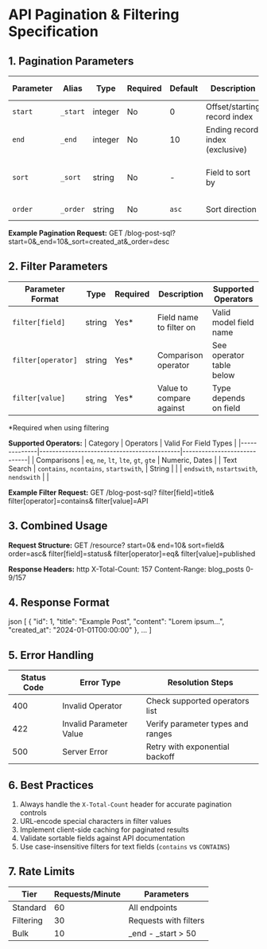 # API Pagination & Filtering Specification

## 1. Pagination Parameters
| Parameter | Alias      | Type    | Required | Default | Description                          | Validation Rules         |
|-----------|------------|---------|----------|---------|--------------------------------------|--------------------------|
| `start`   | `_start`   | integer | No       | 0       | Offset/starting record index        | ≥ 0                      |
| `end`     | `_end`     | integer | No       | 10      | Ending record index (exclusive)      | > start, ≤ start + 100   |
| `sort`    | `_sort`    | string  | No       | -       | Field to sort by                     | Valid model field name   |
| `order`   | `_order`   | string  | No       | `asc`   | Sort direction                       | `asc` or `desc`          |

**Example Pagination Request:**
GET /blog-post-sql?start=0&_end=10&_sort=created_at&_order=desc


## 2. Filter Parameters
| Parameter Format         | Type   | Required | Description                              | Supported Operators                          |
|--------------------------|--------|----------|------------------------------------------|---------------------------------------------|
| `filter[field]`          | string | Yes*     | Field name to filter on                 | Valid model field name                      |
| `filter[operator]`       | string | Yes*     | Comparison operator                      | See operator table below                    |
| `filter[value]`          | string | Yes*     | Value to compare against                 | Type depends on field                       |

*Required when using filtering

**Supported Operators:**
| Category     | Operators                                  | Valid For Field Types       |
|--------------|--------------------------------------------|-----------------------------|
| Comparisons  | `eq`, `ne`, `lt`, `lte`, `gt`, `gte`      | Numeric, Dates              |
| Text Search  | `contains`, `ncontains`, `startswith`,    | String                      |
|              | `endswith`, `nstartswith`, `nendswith`     |                             |

**Example Filter Request:**
GET /blog-post-sql?
filter[field]=title&
filter[operator]=contains&
filter[value]=API


## 3. Combined Usage
**Request Structure:**
GET /resource?
start=0&
end=10&
sort=field&
order=asc&
filter[field]=status&
filter[operator]=eq&
filter[value]=published


**Response Headers:**
http
X-Total-Count: 157
Content-Range: blog_posts 0-9/157


## 4. Response Format
json
[
{
"id": 1,
"title": "Example Post",
"content": "Lorem ipsum...",
"created_at": "2024-01-01T00:00:00"
},
...
]


## 5. Error Handling
| Status Code | Error Type                | Resolution Steps                          |
|-------------|---------------------------|-------------------------------------------|
| 400         | Invalid Operator          | Check supported operators list            |
| 422         | Invalid Parameter Value   | Verify parameter types and ranges         |
| 500         | Server Error              | Retry with exponential backoff            |

## 6. Best Practices
1. Always handle the `X-Total-Count` header for accurate pagination controls
2. URL-encode special characters in filter values
3. Implement client-side caching for paginated results
4. Validate sortable fields against API documentation
5. Use case-insensitive filters for text fields (`contains` vs `CONTAINS`)

## 7. Rate Limits
| Tier       | Requests/Minute | Parameters               |
|------------|-----------------|--------------------------|
| Standard   | 60              | All endpoints            |
| Filtering  | 30              | Requests with filters    |
| Bulk       | 10              | _end - _start > 50       |